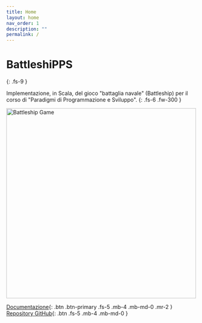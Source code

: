 ```yaml
---
title: Home
layout: home
nav_order: 1
description: ""
permalink: /
---
```


# BattleshiPPS
{: .fs-9 }

Implementazione, in Scala, del gioco "battaglia navale" (Battleship) per il corso di "Paradigmi di Programmazione e Sviluppo".
{: .fs-6 .fw-300 }

<img src="../assets/img/icon.png" alt="Battleship Game" width="500px" height="500px" />

[Documentazione](report/introduzione.md){: .btn .btn-primary .fs-5 .mb-4 .mb-md-0 .mr-2 }
[Repository GitHub](https://github.com/fairlycodeparents/PPS-24-BattleshiPPS){: .btn .fs-5 .mb-4 .mb-md-0 }